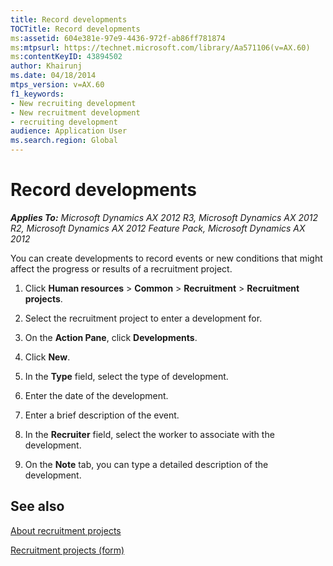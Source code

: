 ```yaml
---
title: Record developments
TOCTitle: Record developments
ms:assetid: 604e381e-97e9-4436-972f-ab86ff781874
ms:mtpsurl: https://technet.microsoft.com/library/Aa571106(v=AX.60)
ms:contentKeyID: 43894502
author: Khairunj
ms.date: 04/18/2014
mtps_version: v=AX.60
f1_keywords:
- New recruiting development
- New recruitment development
- recruiting development
audience: Application User
ms.search.region: Global
---
```


# Record developments 


_**Applies To:** Microsoft Dynamics AX 2012 R3, Microsoft Dynamics AX 2012 R2, Microsoft Dynamics AX 2012 Feature Pack, Microsoft Dynamics AX 2012_

You can create developments to record events or new conditions that might affect the progress or results of a recruitment project.

1.  Click **Human resources** \> **Common** \> **Recruitment** \> **Recruitment projects**.

2.  Select the recruitment project to enter a development for.

3.  On the **Action Pane**, click **Developments**.

4.  Click **New**.

5.  In the **Type** field, select the type of development.

6.  Enter the date of the development.

7.  Enter a brief description of the event.

8.  In the **Recruiter** field, select the worker to associate with the development.

9.  On the **Note** tab, you can type a detailed description of the development.

## See also

[About recruitment projects](about-recruitment-projects.md)

[Recruitment projects (form)](https://technet.microsoft.com/library/aa583986\(v=ax.60\))

  


